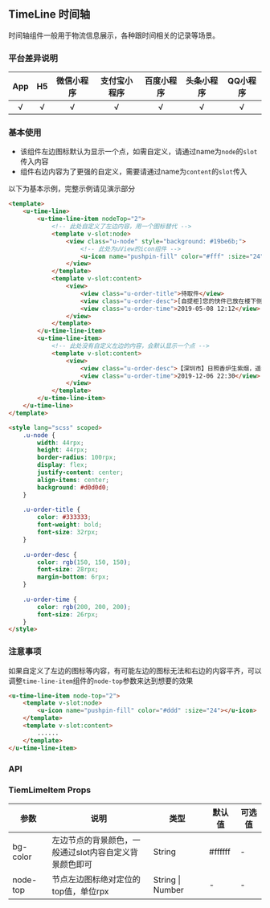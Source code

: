 ## TimeLine 时间轴

时间轴组件一般用于物流信息展示，各种跟时间相关的记录等场景。

### 平台差异说明

|App|H5|微信小程序|支付宝小程序|百度小程序|头条小程序|QQ小程序|
|:-:|:-:|:-:|:-:|:-:|:-:|:-:|
|√|√|√|√|√|√|√|

### 基本使用

- 该组件左边图标默认为显示一个点，如需自定义，请通过name为`node`的`slot`传入内容
- 组件右边内容为了更强的自定义，需要请通过name为`content`的`slot`传入

以下为基本示例，完整示例请见演示部分

```html
<template>
	<u-time-line>
		<u-time-line-item nodeTop="2">
			<!-- 此处自定义了左边内容，用一个图标替代 -->
			<template v-slot:node>
				<view class="u-node" style="background: #19be6b;">
					<!-- 此处为uView的icon组件 -->
					<u-icon name="pushpin-fill" color="#fff" :size="24"></u-icon>
				</view>
			</template>
			<template v-slot:content>
				<view>
					<view class="u-order-title">待取件</view>
					<view class="u-order-desc">[自提柜]您的快件已放在楼下侧门，直走前方53.6米，左拐约10步，再右拐直走，见一红灯笼停下，叩门三下，喊“芝麻开门”即可。</view>
					<view class="u-order-time">2019-05-08 12:12</view>
				</view>
			</template>
		</u-time-line-item>
		<u-time-line-item>
			<!-- 此处没有自定义左边的内容，会默认显示一个点 -->
			<template v-slot:content>
				<view>
					<view class="u-order-desc">【深圳市】日照香炉生紫烟，遥看瀑布挂前川，飞流直下三千尺，疑是银河落九天。</view>
					<view class="u-order-time">2019-12-06 22:30</view>
				</view>
			</template>
		</u-time-line-item>
	</u-time-line>
</template>

<style lang="scss" scoped>
	.u-node {
		width: 44rpx;
		height: 44rpx;
		border-radius: 100rpx;
		display: flex;
		justify-content: center;
		align-items: center;
		background: #d0d0d0;
	}
	
	.u-order-title {
		color: #333333;
		font-weight: bold;
		font-size: 32rpx;
	}
	
	.u-order-desc {
		color: rgb(150, 150, 150);
		font-size: 28rpx;
		margin-bottom: 6rpx;
	}
	
	.u-order-time {
		color: rgb(200, 200, 200);
		font-size: 26rpx;
	}
</style>
```

### 注意事项

如果自定义了左边的图标等内容，有可能左边的图标无法和右边的内容平齐，可以调整`time-line-item`组件的`node-top`参数来达到想要的效果

```html
<u-time-line-item node-top="2">
	<template v-slot:node>
		<u-icon name="pushpin-fill" color="#ddd" :size="24"></u-icon>
	</template>
	<template v-slot:content>
		......
	</template>
</u-time-line-item>
```

### API

### TiemLimeItem Props

| 参数          | 说明            | 类型            | 默认值             |  可选值   |
|-------------  |---------------- |---------------|------------------ |-------- |
| bg-color | 左边节点的背景颜色，一般通过slot内容自定义背景颜色即可 | String | #ffffff | - |
| node-top | 节点左边图标绝对定位的top值，单位rpx | String \| Number | - | - |



<style scoped>
h3[id=tiemlimeitem-props] + table thead tr th:nth-child(2){
	width: 40%;
}
</style>